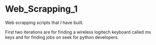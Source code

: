 # Web_Scrapping_1

Web scrapping scripts that I have built. 

First two iterations are for finding a wireless logitech keyboard called mx keys and for finding jobs on seek for python developers.
